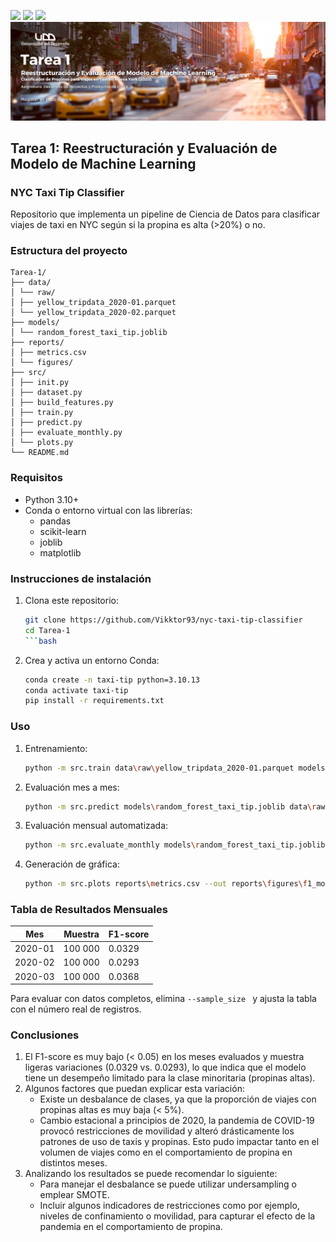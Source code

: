 <p align="left">
   <img src="https://img.shields.io/badge/Status-En%20Desarrollo-green?style=plastic">
   <img src="https://img.shields.io/badge/Python-3776AB?style=plastic&logo=python&logoColor=white"/>
   <img src="https://img.shields.io/badge/Jupyter-%23e58f1a.svg?style=plastic&logo=Jupyter&logoColor=white"/>

<img src="./assets/banner-nyc.png"/>

## **Tarea 1: Reestructuración y Evaluación de Modelo de Machine Learning**
### **NYC Taxi Tip Classifier**

Repositorio que implementa un pipeline de Ciencia de Datos para clasificar viajes de taxi en NYC según si la propina es alta (>20%) o no.

### Estructura del proyecto

```
Tarea-1/
├── data/
│ └── raw/
│ ├── yellow_tripdata_2020-01.parquet
│ └── yellow_tripdata_2020-02.parquet
├── models/
│ └── random_forest_taxi_tip.joblib
├── reports/
│ ├── metrics.csv
│ └── figures/
├── src/
│ ├── init.py
│ ├── dataset.py
│ ├── build_features.py
│ ├── train.py
│ ├── predict.py
│ ├── evaluate_monthly.py
│ └── plots.py
└── README.md

```

### Requisitos

- Python 3.10+  
- Conda o entorno virtual con las librerías:
  - pandas  
  - scikit-learn  
  - joblib  
  - matplotlib  

### Instrucciones de instalación

1. Clona este repositorio:  
   ```bash
   git clone https://github.com/Vikktor93/nyc-taxi-tip-classifier
   cd Tarea-1
   ```bash

2. Crea y activa un entorno Conda:
    ```bash
    conda create -n taxi-tip python=3.10.13
    conda activate taxi-tip
    pip install -r requirements.txt
    ```

### Uso
1. Entrenamiento:
    ```bash
    python -m src.train data\raw\yellow_tripdata_2020-01.parquet models\random_forest_taxi_tip.joblib --sample_size 100000 --test_size 0.2
    ```
2. Evaluación mes a mes:
    ```bash
    python -m src.predict models\random_forest_taxi_tip.joblib data\raw\yellow_tripdata_2020-02.parquet --sample_size 100000
    ```

3. Evaluación mensual automatizada:
    ```bash
    python -m src.evaluate_monthly models\random_forest_taxi_tip.joblib data\raw reports\metrics.csv --sample_size 100000
    ```
4. Generación de gráfica:
    ```bash
    python -m src.plots reports\metrics.csv --out reports\figures\f1_monthly.png
    ```

### Tabla de Resultados Mensuales

| Mes     | Muestra | F1-score |
| ------- | ------- | -------- |
| 2020-01 | 100 000 | 0.0329   |
| 2020-02 | 100 000 | 0.0293   |
| 2020-03 | 100 000 | 0.0368   |

Para evaluar con datos completos, elimina  ```--sample_size ``` y ajusta la tabla con el número real de registros.


### Conclusiones
1. El F1-score es muy bajo (< 0.05) en los meses evaluados y muestra ligeras variaciones (0.0329 vs. 0.0293), lo que indica que el modelo tiene un desempeño limitado para la clase minoritaria (propinas altas).
2. Algunos factores que puedan explicar esta variación:
    - Existe un desbalance de clases, ya que la proporción de viajes con propinas altas es muy baja (< 5%).
    - Cambio estacional a principios de 2020, la pandemia de COVID-19 provocó restricciones de movilidad y alteró drásticamente los patrones de uso de taxis y propinas. Esto pudo impactar tanto en el volumen de viajes como en el comportamiento de propina en distintos meses.
3. Analizando los resultados se puede recomendar lo siguiente:
    - Para manejar el desbalance se puede utilizar undersampling o emplear SMOTE.
    - Incluir algunos indicadores de restricciones como por ejemplo, niveles de confinamiento o movilidad, para capturar el efecto de la pandemia en el comportamiento de propina.